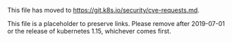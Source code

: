 This file has moved to https://git.k8s.io/security/cve-requests.md.

This file is a placeholder to preserve links. Please remove after 2019-07-01 or the release of kubernetes 1.15, whichever comes first.
